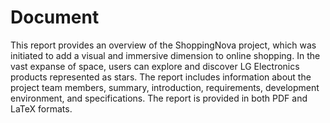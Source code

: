 # Document

This report provides an overview of the ShoppingNova project, which was initiated to add a visual and immersive dimension to online shopping. In the vast expanse of space, users can explore and discover LG Electronics products represented as stars. The report includes information about the project team members, summary, introduction, requirements, development environment, and specifications. The report is provided in both PDF and LaTeX formats.
